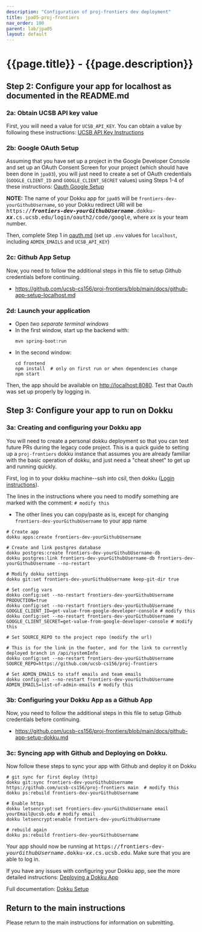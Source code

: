 ```yaml
---
description: "Configuration of proj-frontiers dev deployment"
title: jpa05-proj-frontiers
nav_order: 100
parent: lab/jpa05
layout: default
---
```


# {{page.title}} - {{page.description}}


## Step 2: Configure your app for localhost as documented in the README.md


### 2a: Obtain UCSB API key value

First, you will need a value for `UCSB_API_KEY`. You can obtain a value by following these instructions: [UCSB API Key Instructions](https://ucsb-cs156.github.io/topics/apis/apis_ucsb_developer_api.html)

### 2b: Google OAuth Setup

Assuming that you have set up a project in the Google Developer Console and set up an OAuth Consent Screen for your project (which should have been done in `jpa03`), you will just need to create a set of OAuth credentials (`GOOGLE_CLIENT_ID` and `GOOGLE_CLIENT_SECRET` values) using Steps 1-4 of these instructions: [Oauth Google Setup](https://ucsb-cs156.github.io/topics/oauth/oauth_google_setup.html) 

**NOTE:** The name of your Dokku app for `jpa05` will be `frontiers-dev-yourGithubUsername`, so your Dokku redirect URI will be <tt>https://<b><i>frontiers-dev-yourGithubUsername</i></b>.dokku-<b><i>xx</i></b>.cs.ucsb.edu/login/oauth2/code/google</tt>, where <i>xx</i> is your team number.

Then, complete Step 1 in [oauth.md](https://github.com/ucsb-cs156/proj-frontiers/blob/main/docs/oauth.md) (set up `.env` values for `localhost`, including `ADMIN_EMAILS` and `UCSB_API_KEY`)

### 2c: Github App Setup

Now, you need to follow the additional steps in this file to setup Github credentials before continuing.

* <https://github.com/ucsb-cs156/proj-frontiers/blob/main/docs/github-app-setup-localhost.md>


### 2d: Launch your application

* Open *two separate terminal windows*  
* In the first window, start up the backend with:
  ``` 
  mvn spring-boot:run
  ```
* In the second window:
  ```
  cd frontend
  npm install  # only on first run or when dependencies change
  npm start
  ```

Then, the app should be available on <http://localhost:8080>. Test that Oauth was set up properly by logging in. 


## Step 3: Configure your app to run on Dokku


### 3a: Creating and configuring your Dokku app 

You will need to create a personal dokku deployment so that you can test future PRs during the legacy code project. This is a quick guide to setting up a `proj-frontiers` dokku instance that assumes you are already familiar with the basic operation of dokku, and just need a "cheat sheet" to get up and running quickly. 

First, log in to your dokku machine--ssh into csil, then dokku ([Login instructions](https://ucsb-cs156.github.io/topics/dokku/logging_in.html)). 

The lines in the instructions where you need to modify something are marked with the comment: `# modify this`

* The other lines you can copy/paste as is, except for changing `frontiers-dev-yourGithubUsername` to your app name

```
# Create app
dokku apps:create frontiers-dev-yourGithubUsername

# Create and link postgres database
dokku postgres:create frontiers-dev-yourGithubUsername-db
dokku postgres:link frontiers-dev-yourGithubUsername-db frontiers-dev-yourGithubUsername --no-restart

# Modify dokku settings
dokku git:set frontiers-dev-yourGithubUsername keep-git-dir true

# Set config vars
dokku config:set --no-restart frontiers-dev-yourGithubUsername PRODUCTION=true
dokku config:set --no-restart frontiers-dev-yourGithubUsername GOOGLE_CLIENT_ID=get-value-from-google-developer-console # modify this
dokku config:set --no-restart frontiers-dev-yourGithubUsername GOOGLE_CLIENT_SECRET=get-value-from-google-developer-console # modify this

# Set SOURCE_REPO to the project repo (modify the url)

# This is for the link in the footer, and for the link to currently deployed branch in /api/systemInfo
dokku config:set --no-restart frontiers-dev-yourGithubUsername SOURCE_REPO=https://github.com/ucsb-cs156/proj-frontiers

# Set ADMIN_EMAILS to staff emails and team emails
dokku config:set --no-restart frontiers-dev-yourGithubUsername ADMIN_EMAILS=list-of-admin-emails # modify this
```

### 3b: Configuring your Dokku App as a Github App

Now, you need to follow the additional steps in this file to setup Github credentials before continuing.

* <https://github.com/ucsb-cs156/proj-frontiers/blob/main/docs/github-app-setup-dokku.md>

### 3c: Syncing app with Github and Deploying on Dokku.

Now follow these steps to sync your app with Github and deploy it on Dokku

```
# git sync for first deploy (http)
dokku git:sync frontiers-dev-yourGithubUsername https://github.com/ucsb-cs156/proj-frontiers main  # modify this 
dokku ps:rebuild frontiers-dev-yourGithubUsername

# Enable https
dokku letsencrypt:set frontiers-dev-yourGithubUsername email yourEmail@ucsb.edu # modify email
dokku letsencrypt:enable frontiers-dev-yourGithubUsername

# rebuild again
dokku ps:rebuild frontiers-dev-yourGithubUsername
```

Your app should now be running at <tt>https://frontiers-dev-<i>yourGithubUsername</i>.dokku-<i>xx</i>.cs.ucsb.edu</tt>. Make sure that you are able to log in.  

If you have any issues with configuring your Dokku app, see the more detailed instructions: [Deploying a Dokku App](https://ucsb-cs156.github.io/topics/dokku/deploying_an_app.html)

Full documentation: [Dokku Setup](https://ucsb-cs156.github.io/topics/dokku/)

## Return to the main instructions

Please return to the main instructions 
for information on submitting.
